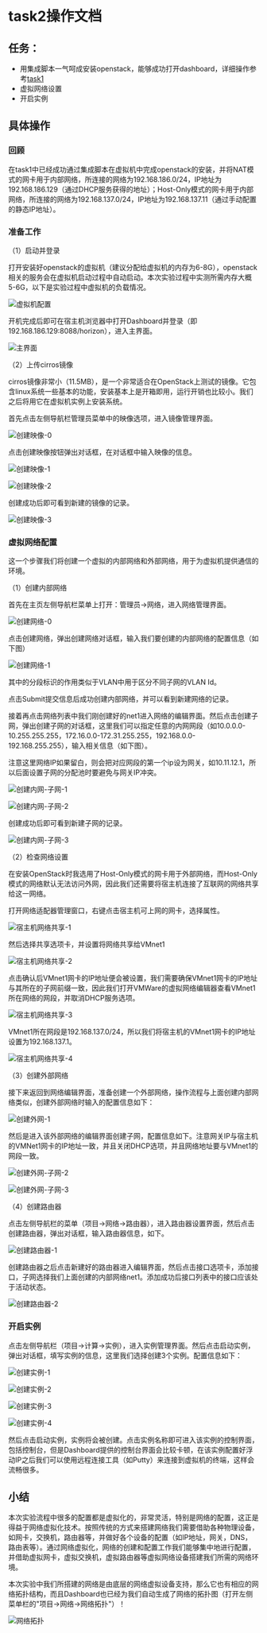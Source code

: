 # task2操作文档

## 任务：

- 用集成脚本一气呵成安装openstack，能够成功打开dashboard，详细操作参考[task1](<https://github.com/2019cloudcomputingpractices/CloudComputingCourse/blob/16340143-%E6%9E%97%E6%A0%91%E5%A5%8E-16340260-%E5%BE%90%E8%BE%BE%E7%83%BD/task1/%E9%83%A8%E7%BD%B2%E6%96%87%E6%A1%A3.md> )
- 虚拟网络设置
- 开启实例



## 具体操作

### 回顾

在task1中已经成功通过集成脚本在虚拟机中完成openstack的安装，并将NAT模式的网卡用于内部网络，所连接的网络为192.168.186.0/24，IP地址为192.168.186.129（通过DHCP服务获得的地址）；Host-Only模式的网卡用于内部网络，所连接的网络为192.168.137.0/24，IP地址为192.168.137.11（通过手动配置的静态IP地址）。



### 准备工作

（1）启动并登录

打开安装好openstack的虚拟机（建议分配给虚拟机的内存为6-8G），openstack相关的服务会在虚拟机启动过程中自动启动。本次实验过程中实测所需内存大概5-6G，以下是实验过程中虚拟机的负载情况。

![虚拟机配置](images\虚拟机配置.png?raw=true)



开机完成后即可在宿主机浏览器中打开Dashboard并登录（即192.168.186.129:8088/horizon），进入主界面。

![主界面](images\主界面.png?raw=true)



（2）上传cirros镜像

cirros镜像非常小（11.5MB），是一个非常适合在OpenStack上测试的镜像。它包含linux系统一些基本的功能，安装基本上是开箱即用，运行开销也比较小。我们之后将用它在虚拟机实例上安装系统。

首先点击左侧导航栏管理员菜单中的映像选项，进入镜像管理界面。

![创建映像-0](images\创建映像-0.png?raw=true)



点击创建映像按钮弹出对话框，在对话框中输入映像的信息。

![创建映像-1](images\创建映像-1.png?raw=true)

![创建映像-2](images\创建映像-2.png?raw=true)

创建成功后即可看到新建的镜像的记录。

![创建映像-3](images\创建映像-3.png?raw=true)



### 虚拟网络配置

这一个步骤我们将创建一个虚拟的内部网络和外部网络，用于为虚拟机提供通信的环境。

（1）创建内部网络

首先在主页左侧导航栏菜单上打开：管理员->网络，进入网络管理界面。

![创建网络-0](images\创建网络-0.png?raw=true)

点击创建网络，弹出创建网络对话框，输入我们要创建的内部网络的配置信息（如下图）

![创建网络-1](images\创建网络-1.png?raw=true)

其中的分段标识的作用类似于VLAN中用于区分不同子网的VLAN Id。

点击Submit提交信息后成功创建内部网络，并可以看到新建网络的记录。

接着再点击网络列表中我们刚创建好的net1进入网络的编辑界面。然后点击创建子网，弹出创建子网的对话框，这里我们可以指定任意的内网网段（如10.0.0.0-10.255.255.255，172.16.0.0-172.31.255.255，192.168.0.0-192.168.255.255），输入相关信息（如下图）。

注意这里网络IP如果留白，则会把对应网段的第一个ip设为网关，如10.11.12.1，所以后面设置子网的分配池时要避免与网关IP冲突。

![创建内网-子网-1](images\创建内网-子网-1.png?raw=true)

![创建内网-子网-2](images\创建内网-子网-2.png?raw=true)

创建成功后即可看到新建子网的记录。

![创建内网-子网-3](images\创建内网-子网-3.png?raw=true)



（2）检查网络设置

在安装OpenStack时我选用了Host-Only模式的网卡用于外部网络，而Host-Only模式的网络默认无法访问外网，因此我们还需要将宿主机连接了互联网的网络共享给这一网络。

打开网络适配器管理窗口，右键点击宿主机可上网的网卡，选择属性。

![宿主机网络共享-1](images\宿主机网络共享-1.png?raw=true)

然后选择共享选项卡，并设置将网络共享给VMnet1

![宿主机网络共享-2](images\宿主机网络共享-2.png?raw=true)



点击确认后VMnet1网卡的IP地址便会被设置，我们需要确保VMnet1网卡的IP地址与其所在的子网前缀一致，因此我们打开VMWare的虚拟网络编辑器查看VMnet1所在网络的网段，并取消DHCP服务选项。

![宿主机网络共享-3](images\宿主机网络共享-3.png?raw=true)

VMnet1所在网段是192.168.137.0/24，所以我们将宿主机的VMnet1网卡的IP地址设置为192.168.137.1。

![宿主机网络共享-4](images\宿主机网络共享-4.png?raw=true)



（3）创建外部网络

接下来返回到网络编辑界面，准备创建一个外部网络，操作流程与上面创建内部网络类似，创建外部网络时输入的配置信息如下：

![创建外网-1](images\创建外网-1.png?raw=true)

然后是进入该外部网络的编辑界面创建子网，配置信息如下。注意网关IP与宿主机的VMNet1网卡的IP地址一致，并且关闭DHCP选项，并且网络地址要与VMnet1的网段一致。

![创建外网-子网-2](images\创建外网-子网-2.png?raw=true)

![创建外网-子网-3](images\创建外网-子网-3.png?raw=true)



（4）创建路由器

点击左侧导航栏的菜单（项目->网络->路由器），进入路由器设置界面，然后点击创建路由器，弹出对话框，输入路由器信息，如下。

![创建路由器-1](images\创建路由器-1.png?raw=true)

创建路由器之后点击新建好的路由器进入编辑界面，然后点击接口选项卡，添加接口，子网选择我们上面创建的内部网络net1。添加成功后接口列表中的接口应该处于活动状态。

![创建路由器-2](images\创建路由器-2.png?raw=true)





### 开启实例

点击左侧导航栏（项目->计算->实例），进入实例管理界面。然后点击启动实例，弹出对话框，填写实例的信息，这里我们选择创建3个实例。配置信息如下：

![创建实例-1](images\创建实例-1.png?raw=true)

![创建实例-2](images\创建实例-2.png?raw=true)

![创建实例-3](images\创建实例-3.png?raw=true)

![创建实例-4](images\创建实例-4.png?raw=true)

然后点击启动实例，实例将会被创建。点击实例名称即可进入该实例的控制界面，包括控制台，但是Dashboard提供的控制台界面会比较卡顿，在该实例配置好浮动IP之后我们可以使用远程连接工具（如Putty）来连接到虚拟机的终端，这样会流畅很多。



## 小结

本次实验流程中很多的配置都是虚拟化的，非常灵活，特别是网络的配置，这正是得益于网络虚拟化技术。按照传统的方式来搭建网络我们需要借助各种物理设备，如网卡，交换机，路由器等，并做好各个设备的配置（如IP地址，网关，DNS，路由表等）。通过网络虚拟化，网络的创建和配置工作我们能够集中地进行配置，并借助虚拟网卡，虚拟交换机，虚拟路由器等虚拟网络设备搭建我们所需的网络环境。

本次实验中我们所搭建的网络是由底层的网络虚拟设备支持，那么它也有相应的网络拓扑结构，而且Dashboard也已经为我们自动生成了网络的拓扑图（打开左侧菜单栏的"项目->网络->网络拓扑"）！

![网络拓扑](images\网络拓扑.png?raw=true)